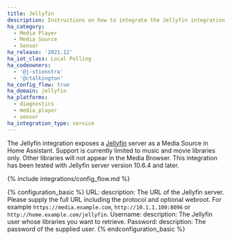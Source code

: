 ```yaml
---
title: Jellyfin
description: Instructions on how to integrate the Jellyfin integration into Home Assistant.
ha_category:
  - Media Player
  - Media Source
  - Sensor
ha_release: '2021.12'
ha_iot_class: Local Polling
ha_codeowners:
  - '@j-stienstra'
  - '@ctalkington'
ha_config_flow: true
ha_domain: jellyfin
ha_platforms:
  - diagnostics
  - media_player
  - sensor
ha_integration_type: service
---
```


The Jellyfin integration exposes a [Jellyfin](https://jellyfin.org/) server as a Media Source in Home Assistant.
Support is currently limited to music and movie libraries only. Other libraries will not appear in the Media Browser. This integration has been tested with Jellyfin server version 10.6.4 and later.

{% include integrations/config_flow.md %}

{% configuration_basic %}
URL:
  description: The URL of the Jellyfin server. Please supply the full URL including the protocol and optional webroot. For example `https://media.example.com`, `http://10.1.1.100:8096` or `http://home.example.com/jellyfin`.
Username:
  description: The Jellyfin user whose libraries you want to retrieve.
Password:
  description: The password of the supplied user.
{% endconfiguration_basic %}
